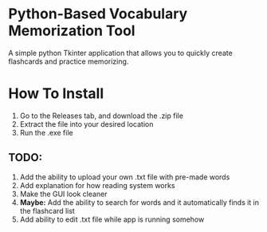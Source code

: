 # Python-Based Vocabulary Memorization Tool
A simple python Tkinter application that allows you to quickly create flashcards and practice memorizing.


# How To Install

1) Go to the Releases tab, and download the .zip file
2) Extract the file into your desired location
3) Run the .exe file

## TODO:
1) Add the ability to upload your own .txt file with pre-made words
2) Add explanation for how reading system works
3) Make the GUI look cleaner
4) **Maybe:** Add the ability to search for words and it automatically finds it in the flashcard list
5) Add ability to edit .txt file while app is running somehow
